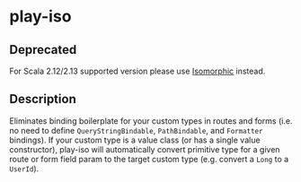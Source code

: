 play-iso
===================

Deprecated
-----------
For Scala 2.12/2.13 supported version please use [Isomorphic](https://github.com/godenji/isomorphic) instead.


Description
-----------

Eliminates binding boilerplate for your custom types in routes and forms 
(i.e. no need to define `QueryStringBindable`, `PathBindable`, and `Formatter` bindings). 
If your custom type is a value class (or has a single value constructor), 
play-iso will automatically convert primitive type for a given route or form field param 
to the target custom type (e.g. convert a `Long` to a `UserId`).
